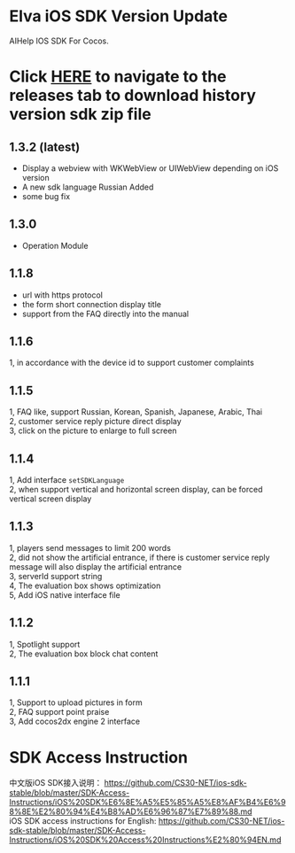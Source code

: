 # Elva iOS SDK Version Update
AIHelp IOS SDK For Cocos.

# Click [HERE](https://github.com/AI-HELP/cocos-iOS-SDK-stable/releases) to navigate to the releases tab to download history version sdk zip file

## 1.3.2 (latest)
* Display a webview with WKWebView or UIWebView depending on iOS version
* A new sdk language Russian Added
* some bug fix

## 1.3.0 
* Operation Module

## 1.1.8 
* url with https protocol
* the form short connection display title
* support from the FAQ directly into the manual
## 1.1.6
1, in accordance with the device id to support customer complaints
## 1.1.5
1, FAQ like, support Russian, Korean, Spanish, Japanese, Arabic, Thai<br />
2, customer service reply picture direct display<br />
3, click on the picture to enlarge to full screen

## 1.1.4
1, Add interface `setSDKLanguage`<br />
2, when support vertical and horizontal screen display, can be forced vertical screen display

## 1.1.3
1, players send messages to limit 200 words <br />
2, did not show the artificial entrance, if there is customer service reply message will also display the artificial entrance <br />
3, serverId support string <br />
4, The evaluation box shows optimization<br />
5, Add iOS native interface file

## 1.1.2
1, Spotlight support<br />
2, The evaluation box block chat content

## 1.1.1
1, Support to upload pictures in form <br />
2, FAQ support point praise<br />
3, Add cocos2dx engine 2 interface

# SDK Access Instruction
中文版iOS SDK接入说明： https://github.com/CS30-NET/ios-sdk-stable/blob/master/SDK-Access-Instructions/iOS%20SDK%E6%8E%A5%E5%85%A5%E8%AF%B4%E6%98%8E%E2%80%94%E4%B8%AD%E6%96%87%E7%89%88.md <br />
iOS SDK access instructions for English: https://github.com/CS30-NET/ios-sdk-stable/blob/master/SDK-Access-Instructions/iOS%20SDK%20Access%20Instructions%E2%80%94EN.md

